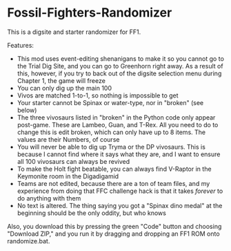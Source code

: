 # Fossil-Fighters-Randomizer
This is a digsite and starter randomizer for FF1.

Features:
- This mod uses event-editing shenanigans to make it so you cannot go to the Trial Dig Site,
  and you can go to Greenhorn right away. As a result of this, however, if you try to back out
  of the digsite selection menu during Chapter 1, the game will freeze
- You can only dig up the main 100
- Vivos are matched 1-to-1, so nothing is impossible to get
- Your starter cannot be Spinax or water-type, nor in "broken" (see below)
- The three vivosaurs listed in "broken" in the Python code only appear post-game.
  These are Lambeo, Guan, and T-Rex. All you need to do to change this is edit broken, which
  can only have up to 8 items. The values are their Numbers, of course
- You will never be able to dig up Tryma or the DP vivosaurs. This is because I cannot find
  where it says what they are, and I want to ensure all 100 vivosaurs can always be revived
- To make the Holt fight beatable, you can always find V-Raptor in the Keymonite room in the
  Digadigamid
- Teams are not edited, because there are a ton of team files, and my experience from doing
  that FFC challenge hack is that it takes *forever* to do anything with them
- No text is altered. The thing saying you got a "Spinax dino medal" at the beginning should be
  the only oddity, but who knows

Also, you download this by pressing the green "Code" button and choosing "Download ZIP," and
you run it by dragging and dropping an FF1 ROM onto randomize.bat.